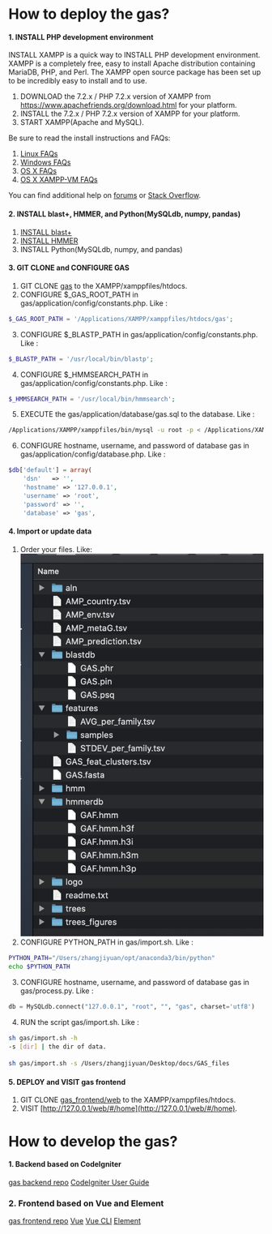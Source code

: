 # How to deploy the gas?
#### 1. INSTALL PHP development environment
INSTALL XAMPP is a quick way to  INSTALL PHP development environment. XAMPP is a completely free, easy to install Apache distribution containing MariaDB, PHP, and Perl. The XAMPP open source package has been set up to be incredibly easy to install and to use.

1. DOWNLOAD the 7.2.x / PHP 7.2.x version of XAMPP from https://www.apachefriends.org/download.html for your platform.
2. INSTALL the 7.2.x / PHP 7.2.x version of XAMPP for your platform.
3. START XAMPP(Apache and MySQL).

Be sure to read the install instructions and FAQs:
1. [Linux FAQs](https://www.apachefriends.org/faq_linux.html)
2. [Windows FAQs](https://www.apachefriends.org/faq_windows.html)
3. [OS X FAQs](https://www.apachefriends.org/faq_osx.html)
4. [OS X XAMPP-VM FAQs](https://www.apachefriends.org/faq_stackman.html)

You can find additional help on [forums](https://community.apachefriends.org/) or [Stack Overflow](http://stackoverflow.com/search?q=xampp).

#### 2. INSTALL blast+, HMMER, and Python(MySQLdb, numpy, pandas)
1. [INSTALL blast+](https://www.ncbi.nlm.nih.gov/books/NBK52640/)
2. [INSTALL HMMER](http://www.hmmer.org/documentation.html)
3. INSTALL Python(MySQLdb, numpy, and pandas)

#### 3. GIT CLONE and CONFIGURE GAS
1. GIT CLONE [gas](https://github.com/BlueFishManCN/gas) to the XAMPP/xamppfiles/htdocs.
2. CONFIGURE $_GAS_ROOT_PATH in gas/application/config/constants.php. Like :
```php
$_GAS_ROOT_PATH = '/Applications/XAMPP/xamppfiles/htdocs/gas';
```
3. CONFIGURE $_BLASTP_PATH in gas/application/config/constants.php. Like :
```php
$_BLASTP_PATH = '/usr/local/bin/blastp';
```
4. CONFIGURE $_HMMSEARCH_PATH in gas/application/config/constants.php. Like :
```php
$_HMMSEARCH_PATH = '/usr/local/bin/hmmsearch';
```
5. EXECUTE the gas/application/database/gas.sql to the database.
Like :
```bash
/Applications/XAMPP/xamppfiles/bin/mysql -u root -p < /Applications/XAMPP/htdocs/gas/application/database/gas.sql
```
6. CONFIGURE hostname, username, and password of database gas in gas/application/config/database.php. Like :
```php
$db['default'] = array(
	'dsn'	=> '',
	'hostname' => '127.0.0.1',
	'username' => 'root',
	'password' => '',
	'database' => 'gas',
```
#### 4. Import or update data
1. Order your files. Like:
![](tree.jpg)
2. CONFIGURE PYTHON_PATH in gas/import.sh. Like :
```sh
PYTHON_PATH="/Users/zhangjiyuan/opt/anaconda3/bin/python"
echo $PYTHON_PATH
```
3. CONFIGURE hostname, username, and password of database gas in gas/process.py. Like :
```python
db = MySQLdb.connect("127.0.0.1", "root", "", "gas", charset='utf8')
```
4. RUN the script gas/import.sh. Like :
```sh
sh gas/import.sh -h
-s [dir] | the dir of data.

sh gas/import.sh -s /Users/zhangjiyuan/Desktop/docs/GAS_files
```
#### 5. DEPLOY and VISIT gas frontend
1. GIT CLONE [gas_frontend/web](https://github.com/BlueFishManCN/gas-frontend/tree/master/web) to the XAMPP/xamppfiles/htdocs.
2. VISIT [http://127.0.0.1/web/#/home](http://127.0.0.1/web/#/home).

# How to develop the gas?
#### 1. Backend based on CodeIgniter
[gas backend repo](https://github.com/BlueFishManCN/gas)
[CodeIgniter User Guide](https://www.codeigniter.com/userguide3/index.html)
### 2. Frontend based on Vue and Element
[gas frontend repo](https://github.com/BlueFishManCN/gas-frontend)
[Vue](https://vuejs.org/index.html)
[Vue CLI](https://cli.vuejs.org/)
[Element](https://element.eleme.cn/#/en-US)
